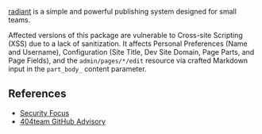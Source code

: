 [radiant](https://rubygems.org/gems/radiant) is a simple and powerful publishing system designed for small teams.

Affected versions of this package are vulnerable to Cross-site Scripting (XSS) due to a lack of sanitization. It affects Personal Preferences (Name and Username), Configuration (Site Title, Dev Site Domain, Page Parts, and Page Fields), and the `admin/pages/*/edit` resource via crafted Markdown input in the `part_body_` content parameter.
## References
-   [Security Focus](http://www.securityfocus.com/archive/1/541798/100/0/threaded)
-   [404team GitHub Advisory](https://github.com/imsebao/404team/blob/master/radiantcms.md)